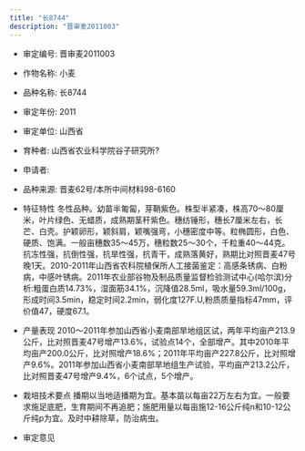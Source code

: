 ```yaml
---
title: "长8744"
description: "晋审麦2011003"
---
```

* 审定编号:  晋审麦2011003

*  作物名称:  小麦

*  品种名称:  长8744

*  审定年份:  2011

*  审定单位:  山西省

* 育种者:  山西省农业科学院谷子研究所?

*  申请者:  

*  品种来源:  晋麦62号/本所中间材料98-6160

*  特征特性
冬性品种。幼苗半匍匐，芽鞘紫色。株型半紧凑，株高70～80厘米，叶片绿色、无蜡质，成熟期茎秆紫色。穗纺锤形，穗长7厘米左右，长芒、白壳。护颖卵形，颖斜肩，颖嘴强弯，小穗密度中等。粒椭圆形，白色、硬质、饱满。一般亩穗数35～45万，穗粒数25～30个，千粒重40～44克。抗冻性强，抗倒性强，抗旱性强，抗青干，成熟落黄好，熟期比对照晋麦47号晚1天。2010-2011年山西省农科院植保所人工接菌鉴定：高感条锈病、白粉病，中感叶锈病。2011年农业部谷物及制品质量监督检验测试中心(哈尔滨)分析:粗蛋白质14.73%，湿面筋34.1%，沉降值28.5ml，吸水量59.3ml/100g，形成时间3.5min，稳定时间2.2min，弱化度127F.U,粉质质量指标47mm，评价值47，硬度67.1。

*  产量表现
2010～2011年参加山西省小麦南部旱地组区试，两年平均亩产213.9公斤，比对照晋麦47号增产13.6%，试验点14个，全部增产。其中2010年平均亩产200.0公斤，比对照增产18.6%；2011年平均亩产227.8公斤，比对照增产9.6%。2011年参加山西省小麦南部旱地组生产试验，平均亩产213.2公斤，比对照晋麦47号增产9.4%，6个试点，5个增产。

*  栽培技术要点
播期以当地适播期为宜。基本苗以每亩22万左右为宜。一般要求施足底肥，生育期间不再追肥；施肥用量以每亩施12-16公斤纯n和10-12公斤纯p为宜。及时中耕除草，防治病虫。

*  审定意见

